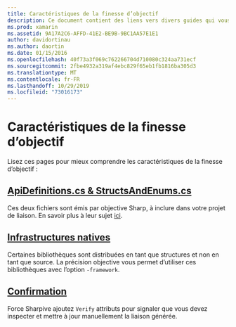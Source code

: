 ```yaml
---
title: Caractéristiques de la finesse d’objectif
description: Ce document contient des liens vers divers guides qui vous aident à décrire la finesse d’objectif, comment l’utiliser et la sortie qu’il génère.
ms.prod: xamarin
ms.assetid: 9A17A2C6-AFFD-41E2-BE9B-9BC1AA57E1E1
author: davidortinau
ms.author: daortin
ms.date: 01/15/2016
ms.openlocfilehash: 40f73a3f069c762266704d710080c324aa731ecf
ms.sourcegitcommit: 2fbe4932a319af4ebc829f65eb1fb1816ba305d3
ms.translationtype: MT
ms.contentlocale: fr-FR
ms.lasthandoff: 10/29/2019
ms.locfileid: "73016173"
---
```

# <a name="objective-sharpie-features"></a>Caractéristiques de la finesse d’objectif

Lisez ces pages pour mieux comprendre les caractéristiques de la finesse d’objectif :

## <a name="apidefinitionscs--structsandenumscsapidefinitions-structsandenumsmd"></a>[**ApiDefinitions.cs & StructsAndEnums.cs**](apidefinitions-structsandenums.md)

Ces deux fichiers sont émis par objective Sharp, à inclure dans votre projet de liaison. En savoir plus à leur sujet [ici](apidefinitions-structsandenums.md).

## <a name="native-frameworksnative-frameworksmd"></a>[**Infrastructures natives**](native-frameworks.md)

Certaines bibliothèques sont distribuées en tant que structures et non en tant que source.
La précision objective vous permet d’utiliser ces bibliothèques avec l’option `-framework`.

## <a name="verifyverifymd"></a>[**Confirmation**](verify.md)

Force Sharpive ajoutez `Verify` attributs pour signaler que vous devez inspecter et mettre à jour manuellement la liaison générée. 
